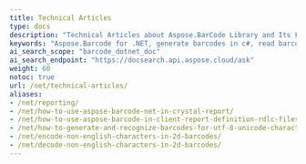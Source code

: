 ```yaml
---
title: Technical Articles
type: docs
description: "Technical Articles about Aspose.BarCode Library and Its Functionality"
keywords: "Aspose.Barcode for .NET, generate barcodes in c#, read barcodes in c#, aspose barcode info"
ai_search_scope: "barcode_dotnet_doc"
ai_search_endpoint: "https://docsearch.api.aspose.cloud/ask"
weight: 60
notoc: true
url: /net/technical-articles/
aliases:
- /net/reporting/
- /net/how-to-use-aspose-barcode-net-in-crystal-report/
- /net/how-to-use-aspose-barcode-in-client-report-definition-rdlc-files/
- /net/how-to-generate-and-recognize-barcodes-for-utf-8-unicode-characters/
- /net/encode-non-english-characters-in-2d-barcodes/
- /net/decode-non-english-characters-in-2d-barcodes/
---
```



